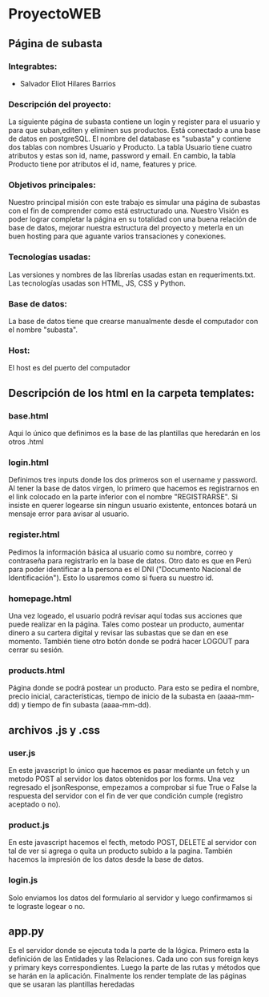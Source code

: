 # ProyectoWEB

## Página de subasta

### Integrabtes:

- Salvador Eliot Hilares Barrios

### Descripción del proyecto:

La siguiente página de subasta contiene un login y register para el usuario y para que suban,editen y eliminen sus productos. Está conectado a una base de datos en postgreSQL. El nombre del database es "subasta" y contiene dos tablas con nombres Usuario y Producto. La tabla Usuario tiene cuatro atributos y estas son id, name, password y email. En cambio, la tabla Producto tiene por atributos el id, name, features y price.

### Objetivos principales:

Nuestro principal misión con este trabajo es simular una página de subastas con el fin de comprender como está estructurado una. Nuestro Visión es poder lograr completar la página en su totalidad con una buena relación de base de datos, mejorar nuestra estructura del proyecto y meterla en un buen hosting para que aguante varios transaciones y conexiones.

### Tecnologías usadas:

Las versiones y nombres de las librerías usadas estan en requeriments.txt. Las tecnologías usadas son HTML, JS, CSS y Python.

### Base de datos:

La base de datos tiene que crearse manualmente desde el computador con el nombre "subasta".

### Host:

El host es del puerto del computador

## Descripción de los html en la carpeta templates:

### base.html

Aqui lo único que definimos es la base de las plantillas que heredarán en los otros .html

### login.html

Definimos tres inputs donde los dos primeros son el username y password. Al tener la base de datos virgen, lo primero que hacemos es registrarnos en el link colocado en la parte inferior con el nombre "REGISTRARSE". Si insiste en querer logearse sin ningun usuario existente, entonces botará un mensaje error para avisar al usuario.

### register.html

Pedimos la información básica al usuario como su nombre, correo y contraseña para registrarlo en la base de datos. Otro dato es que en Perú para poder identificar a la persona es el DNI ("Documento Nacional de Identificación"). Esto lo usaremos como si fuera su nuestro id. 

### homepage.html

Una vez logeado, el usuario podrá revisar aquí todas sus acciones que puede realizar en la página. Tales como postear un producto, aumentar dinero a su cartera digital y revisar las subastas que se dan en ese momento. También tiene otro botón donde se podrá hacer LOGOUT para cerrar su sesión.

### products.html

Página donde se podrá postear un producto. Para esto se pedira el nombre, precio inicial, características, tiempo de inicio de la subasta en (aaaa-mm-dd) y tiempo de fin subasta (aaaa-mm-dd).

## archivos .js y .css

### user.js

En este javascript lo único que hacemos es pasar mediante un fetch y un metodo POST al servidor los datos obtenidos por los forms. Una vez regresado el jsonResponse, empezamos a comprobar si fue True o False la respuesta del servidor con el fin de ver que condición cumple (registro aceptado o no).

### product.js

En este javascript hacemos el fecth, metodo POST, DELETE al servidor con tal de ver si agrega o quita un producto subido a la pagina. También hacemos la impresión de los datos desde la base de datos.

### login.js

Solo enviamos los datos del formulario al servidor y luego confirmamos si te lograste logear o no.

## app.py

Es el servidor donde se ejecuta toda la parte de la lógica. Primero esta la definición de las Entidades y las Relaciones. Cada uno con sus foreign keys y primary keys correspondientes. Luego la parte de las rutas y métodos que se harán en la aplicación. Finalmente los render template de las páginas que se usaran las plantillas heredadas
